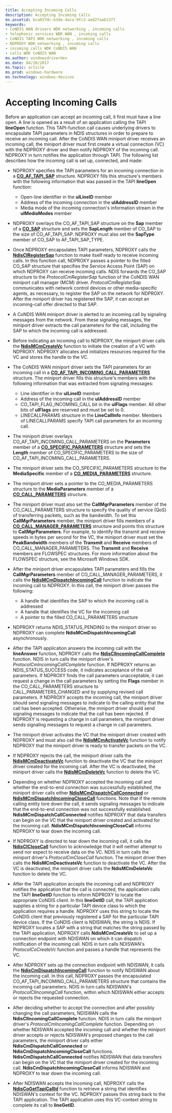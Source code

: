 ```yaml
---
title: Accepting Incoming Calls
description: Accepting Incoming Calls
ms.assetid: bca837dc-b3de-4aca-9fc2-aed2faab1377
keywords:
- CoNDIS WAN drivers WDK networking , incoming calls
- telephonic services WDK WAN , incoming calls
- CoNDIS TAPI WDK networking , incoming calls
- NDPROXY WDK networking , incoming calls
- incoming calls WDK CoNDIS WAN
- calls WDK CoNDIS WAN
ms.author: windowsdriverdev
ms.date: 04/20/2017
ms.topic: article
ms.prod: windows-hardware
ms.technology: windows-devices
---
```


# Accepting Incoming Calls





Before an application can accept an incoming call, it first must have a line open. A line is opened as a result of an application calling the TAPI **lineOpen** function. This TAPI-function call causes underlying drivers to encapsulate TAPI parameters in NDIS structures in order to prepare to receive an incoming call. After the CoNDIS WAN miniport driver receives an incoming call, the miniport driver must first create a virtual connection (VC) with the NDPROXY driver and then notify NDPROXY of the incoming call. NDPROXY in turn notifies the application through TAPI. The following list describes how the incoming call is set up, connected, and made:

-   NDPROXY specifies the TAPI parameters for an incoming connection in a [**CO\_AF\_TAPI\_SAP**](https://msdn.microsoft.com/library/windows/hardware/ff545376) structure. NDPROXY fills this structure's members with the following information that was passed in the TAPI **lineOpen** function:
    -   Open-line identifier in the **ulLineID** member
    -   Address of the incoming connection in the **ulAddressID** member
    -   Media mode of the incoming connection's information stream in the **ulMediaModes** member
-   NDPROXY overlays the CO\_AF\_TAPI\_SAP structure on the **Sap** member of a [**CO\_SAP**](https://msdn.microsoft.com/library/windows/hardware/ff545392) structure and sets the **SapLength** member of CO\_SAP to the size of CO\_AF\_TAPI\_SAP. NDPROXY must also set the **SapType** member of CO\_SAP to AF\_TAPI\_SAP\_TYPE.

-   Once NDPROXY encapsulates TAPI parameters, NDPROXY calls the [**NdisClRegisterSap**](https://msdn.microsoft.com/library/windows/hardware/ff561648) function to make itself ready to receive incoming calls. In this function call, NDPROXY passes a pointer to the filled CO\_SAP structure that specifies the Service Access Point (SAP) on which NDPROXY can receive incoming calls. NDIS forwards the CO\_SAP structure to the *ProtocolCmRegisterSap* function of the CoNDIS WAN miniport call manager (MCM) driver. *ProtocolCmRegisterSap* communicates with network control devices or other media-specific agents, as necessary, to register the SAP on the network for NDPROXY. After the miniport driver has registered the SAP, it can accept an incoming-call offer directed to that SAP.

-   A CoNDIS WAN miniport driver is alerted to an incoming call by signaling messages from the network. From these signaling messages, the miniport driver extracts the call parameters for the call, including the SAP to which the incoming call is addressed.

-   Before indicating an incoming call to NDPROXY, the miniport driver calls the [**NdisMCmCreateVc**](https://msdn.microsoft.com/library/windows/hardware/ff562812) function to initiate the creation of a VC with NDPROXY. NDPROXY allocates and initializes resources required for the VC and stores the handle to the VC.

-   The CoNDIS WAN miniport driver sets the TAPI parameters for an incoming call in a [**CO\_AF\_TAPI\_INCOMING\_CALL\_PARAMETERS**](https://msdn.microsoft.com/library/windows/hardware/ff545372) structure. The miniport driver fills this structure's members with the following information that was extracted from signaling messages:
    -   Line identifier in the **ulLineID** member
    -   Address of the incoming call in the **ulAddressID** member
    -   CO\_TAPI\_FLAG\_INCOMING\_CALL bit in the **ulFlags** member. All other bits of **ulFlags** are reserved and must be set to 0.
    -   LINECALLPARAMS structure in the **LineCallInfo** member. Members of LINECALLPARAMS specify TAPI call parameters for an incoming call.
-   The miniport driver overlays CO\_AF\_TAPI\_INCOMING\_CALL\_PARAMETERS on the **Parameters** member of a [**CO\_SPECIFIC\_PARAMETERS**](https://msdn.microsoft.com/library/windows/hardware/ff545396) structure and sets the **Length** member of CO\_SPECIFIC\_PARAMETERS to the size of CO\_AF\_TAPI\_INCOMING\_CALL\_PARAMETERS.

-   The miniport driver sets the CO\_SPECIFIC\_PARAMETERS structure to the **MediaSpecific** member of a [**CO\_MEDIA\_PARAMETERS**](https://msdn.microsoft.com/library/windows/hardware/ff545388) structure.

-   The miniport driver sets a pointer to the CO\_MEDIA\_PARAMETERS structure to the **MediaParameters** member of a [**CO\_CALL\_PARAMETERS**](https://msdn.microsoft.com/library/windows/hardware/ff545384) structure.

-   The miniport driver must also set the **CallMgrParameters** member of the CO\_CALL\_PARAMETERS structure to specify the quality of service (QoS) of transferring packets, such as the bandwidth. To set this **CallMgrParameters** member, the miniport driver fills members of a [**CO\_CALL\_MANAGER\_PARAMETERS**](https://msdn.microsoft.com/library/windows/hardware/ff545381) structure and points this structure to **CallMgrParameters**. For example, to identify the transmit and receive speeds in bytes per second for the VC, the miniport driver must set the **PeakBandwidth** members of the **Transmit** and **Receive** members of CO\_CALL\_MANAGER\_PARAMETERS. The **Transmit** and **Receive** members are FLOWSPEC structures. For more information about the FLOWSPEC structure, see the Microsoft Windows SDK.

-   After the miniport driver encapsulates TAPI parameters and fills the **CallMgrParameters** member of CO\_CALL\_MANAGER\_PARAMETERS, it calls the [**NdisMCmDispatchIncomingCall**](https://msdn.microsoft.com/library/windows/hardware/ff562830) function to indicate the incoming call to NDPROXY. In this call, the miniport driver passes the following:
    -   A handle that identifies the SAP to which the incoming call is addressed
    -   A handle that identifies the VC for the incoming call
    -   A pointer to the filled CO\_CALL\_PARAMETERS structure
-   NDPROXY returns NDIS\_STATUS\_PENDING to the miniport driver so NDPROXY can complete **NdisMCmDispatchIncomingCall** asynchronously.

-   After the TAPI application answers the incoming call with the **lineAnswer** function, NDPROXY calls the [**NdisClIncomingCallComplete**](https://msdn.microsoft.com/library/windows/hardware/ff561632) function. NDIS in turn calls the miniport driver's *ProtocolCmIncomingCallComplete* function. If NDPROXY returns an NDIS\_STATUS\_SUCCESS code, it indicates acceptance of the call parameters. If NDPROXY finds the call parameters unacceptable, it can request a change in the call parameters by setting the **Flags** member in the CO\_CALL\_PARAMETERS structure to CALL\_PARAMETERS\_CHANGED and by supplying revised call parameters. If NDPROXY accepts the incoming call, the miniport driver should send signaling messages to indicate to the calling entity that the call has been accepted. Otherwise, the miniport driver should send signaling messages to indicate that the call has been rejected. If NDPROXY is requesting a change in call parameters, the miniport driver sends signaling messages to request a change in call parameters.

-   The miniport driver activates the VC that the miniport driver created with NDPROXY and must also call the [**NdisMCmActivateVc**](https://msdn.microsoft.com/library/windows/hardware/ff562792) function to notify NDPROXY that the miniport driver is ready to transfer packets on the VC.

-   If NDPROXY rejects the call, the miniport driver calls the [**NdisMCmDeactivateVc**](https://msdn.microsoft.com/library/windows/hardware/ff562818) function to deactivate the VC that the miniport driver created for the incoming call. After the VC is deactivated, the miniport driver calls the [**NdisMCmDeleteVc**](https://msdn.microsoft.com/library/windows/hardware/ff562819) function to delete the VC.

-   Depending on whether NDPROXY accepted the incoming call and whether the end-to-end connection was successfully established, the miniport driver calls either [**NdisMCmDispatchCallConnected**](https://msdn.microsoft.com/library/windows/hardware/ff562826) or [**NdisMCmDispatchIncomingCloseCall**](https://msdn.microsoft.com/library/windows/hardware/ff563541) functions. Note that if the remote calling entity tore down the call, it sends signaling messages to indicate that the end-to-end connection was not successfully established. **NdisMCmDispatchCallConnected** notifies NDPROXY that data transfers can begin on the VC that the miniport driver created and activated for the incoming call. **NdisMCmDispatchIncomingCloseCall** informs NDPROXY to tear down the incoming call.

-   If NDPROXY is directed to tear down the incoming call, it calls the [**NdisClCloseCall**](https://msdn.microsoft.com/library/windows/hardware/ff561627) function to acknowledge that it will neither attempt to send nor expect to receive data on the VC. NDIS in turn calls the miniport driver's *ProtocolCmCloseCall* function. The miniport driver then calls the **NdisMCmDeactivateVc** function to deactivate the VC. After the VC is deactivated, the miniport driver calls the **NdisMCmDeleteVc** function to delete the VC.

-   After the TAPI application accepts the incoming call and NDPROXY notifies the application that the call is connected, the application calls the TAPI **lineGetID** function to inform NDPROXY to locate the appropriate CoNDIS client. In this **lineGetID** call, the TAPI application supplies a string for a particular TAPI device class to which the application requires a handle. NDPROXY uses this string to locate the CoNDIS client that previously registered a SAP for the particular TAPI device class. If the CoNDIS client is NDISWAN, the string is NDIS. If NDPROXY locates a SAP with a string that matches the string passed by the TAPI application, NDPROXY calls **NdisMCmCreateVc** to set up a connection endpoint with NDISWAN on which it can dispatch notification of the incoming call. NDIS in turn calls NDISWAN's *ProtocolCoCreateVc* function and passes a handle that represents the VC.

-   After NDPROXY sets up the connection endpoint with NDISWAN, it calls the [**NdisCmDispatchIncomingCall**](https://msdn.microsoft.com/library/windows/hardware/ff561664) function to notify NDISWAN about the incoming call. In this call, NDPROXY passes the encapsulated CO\_AF\_TAPI\_INCOMING\_CALL\_PARAMETERS structure that contains the incoming call parameters. NDIS in turn calls NDISWAN's *ProtocolClIncomingCall* function, within which NDISWAN either accepts or rejects the requested connection.

-   After deciding whether to accept the connection and after possibly changing the call parameters, NDISWAN calls the **NdisClIncomingCallComplete** function. NDIS in turn calls the miniport driver's *ProtocolCmIncomingCallComplete* function. Depending on whether NDISWAN accepted the incoming call and whether the miniport driver accepts or rejects NDISWAN's proposed changes to the call parameters, the miniport driver calls either **NdisCmDispatchCallConnected** or **NdisCmDispatchIncomingCloseCall** functions. **NdisCmDispatchCallConnected** notifies NDISWAN that data transfers can begin on the VC that the miniport driver created for the incoming call. **NdisCmDispatchIncomingCloseCall** informs NDISWAN and NDPROXY to tear down the incoming call.

-   After NDISWAN accepts the incoming call, NDPROXY calls the [**NdisCoGetTapiCallId**](https://msdn.microsoft.com/library/windows/hardware/ff561700) function to retrieve a string that identifies NDISWAN's context for the VC. NDPROXY passes this string back to the TAPI application. The TAPI application uses this VC-context string to complete its call to **lineGetID**.

 

 





